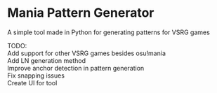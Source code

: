 # Mania Pattern Generator
A simple tool made in Python for generating patterns for VSRG games

TODO:  
Add support for other VSRG games besides osu!mania  
Add LN generation method  
Improve anchor detection in pattern generation  
Fix snapping issues  
Create UI for tool
  

